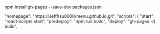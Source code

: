 npm install gh-pages --save-dev
packages.json

  "homepage": "https://Jeffhsu0000/menu.github.io.git",
    "scripts": {
    "start": "react-scripts start",
    "predeploy": "npm run build",
    "deploy": "gh-pages -d build",